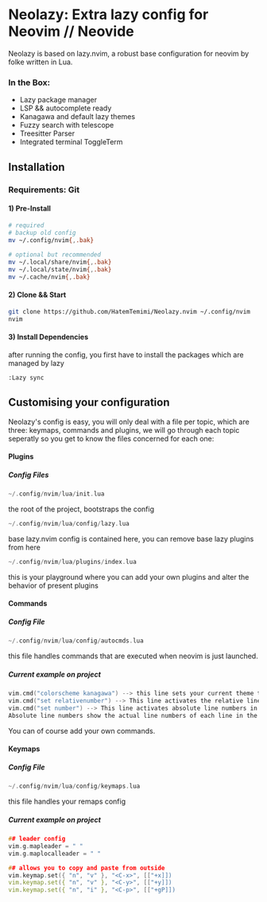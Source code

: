 # Neolazy: Extra lazy config for Neovim // Neovide
Neolazy is based on lazy.nvim, a robust base configuration for neovim by folke written in Lua.
### In the Box:
<ul>
<li> Lazy package manager </li>
<li> LSP && autocomplete ready </li>
<li> Kanagawa and default lazy themes </li>
<li> Fuzzy search with telescope </li>
<li> Treesitter Parser </li>
<li> Integrated terminal ToggleTerm </li>
</ul>

## Installation
### Requirements: Git
#### 1) Pre-Install
``` bash
# required  
# backup old config
mv ~/.config/nvim{,.bak}  
  
# optional but recommended  
mv ~/.local/share/nvim{,.bak}  
mv ~/.local/state/nvim{,.bak}  
mv ~/.cache/nvim{,.bak}
 ```
 #### 2) Clone && Start
 ``` bash
 git clone https://github.com/HatemTemimi/Neolazy.nvim ~/.config/nvim
 nvim
  ```
#### 3) Install Dependencies
after running the config, you first have to install the packages which are managed by lazy
 ``` bash
 :Lazy sync
  ```
 
## Customising your configuration
Neolazy's config is easy, you will only deal with a file per topic, which are three: keymaps, commands and plugins, we will go through each topic seperatly so you get to know the files concerned for each one:
#### Plugins
##### Config Files
```c
~/.config/nvim/lua/init.lua
``` 
the root of the project, bootstraps the config 

```c 
~/.config/nvim/lua/config/lazy.lua
``` 
base lazy.nvim config is contained here, you can remove base lazy plugins from here 


``` c
~/.config/nvim/lua/plugins/index.lua
``` 
this is your playground where you can add your own plugins and alter the behavior of present plugins

#### Commands
##### Config File
```c
~/.config/nvim/lua/config/autocmds.lua
```

this file handles commands that are executed when neovim is just launched.
##### Current example on project
```c
vim.cmd("colorscheme kanagawa") --> this line sets your current theme to kanagawa
vim.cmd("set relativenumber") --> This line activates the relative line numbers in the buffer. Relative line numbers show the relative line distances between the current line and other lines in the file.
vim.cmd("set number") --> This line activates absolute line numbers in the buffer. 
Absolute line numbers show the actual line numbers of each line in the file.
```
You can of course add your own commands.
#### Keymaps
##### Config File
``` c
~/.config/nvim/lua/config/keymaps.lua
```
this file handles your remaps config
##### Current example on project
 ``` c
 ## leader config
 vim.g.mapleader = " "
vim.g.maplocalleader = " "

## allows you to copy and paste from outside
vim.keymap.set({ "n", "v" }, "<C-x>", [["+x]])
vim.keymap.set({ "n", "v" }, "<C-y>", [["+y]])
vim.keymap.set({ "n", "i" }, "<C-p>", [["+gP]])
 ```
